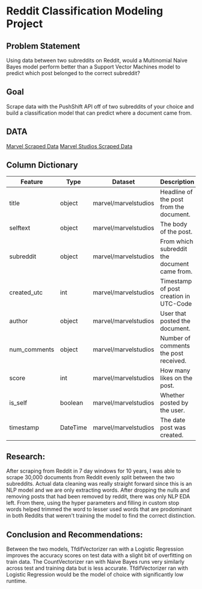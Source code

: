 # Reddit Classification Modeling Project


## Problem Statement

Using data between two subreddits on Reddit, would a Multinomial Naive Bayes model perform better than a Support Vector Machines model to predict which post belonged to the correct subreddit?

## Goal

Scrape data with the PushShift API off of two subreddits of your choice and build a classification model that can predict where a document came from.

## DATA

[Marvel Scraped Data](https://git.generalassemb.ly/sampeou/project_3/blob/master/data/marvel_reddit.csv "Marvel Scraped Data")
[Marvel Studios Scraped Data](https://git.generalassemb.ly/sampeou/project_3/blob/master/data/marvelstudios_reddit.csv "Marvel Studios Scraped Data")


## Column Dictionary

|Feature|Type|Dataset|Description|
|---|---|---|---|
|title|object|marvel/marvelstudios|Headline of the post from the document.|
|selftext|object|marvel/marvelstudios|The body of the post.|
|subreddit|object|marvel/marvelstudios|From which subreddit the document came from.|
|created_utc|int|marvel/marvelstudios|Timestamp of post creation in UTC-Code|
|author|object|marvel/marvelstudios|User that posted the document.|
|num_comments|object|marvel/marvelstudios|Number of comments the post received.|
|score|int|marvel/marvelstudios|How many likes on the post.|
|is_self|boolean|marvel/marvelstudios|Whether posted by the user.|
|timestamp|DateTime|marvel/marvelstudios|The date post was created.|


## Research:

After scraping from Reddit in 7 day windows for 10 years, I was able to scrape 30,000 documents from Reddit evenly split between the two subreddits. Actual data cleaning was really straight forward since this is an NLP model and we are only extracting words. After dropping the nulls and removing posts that had been removed by reddit, there was only NLP EDA left. From there, using the hyper parameters and filling in custom stop words helped trimmed the word to lesser used words that are prodominant in both Reddits that weren't training the model to find the correct distinction.


## Conclusion and Recommendations:

Between the two models, TfdifVectorizer ran with a Logistic Regression improves the accuracy scores on test data with a slight bit of overfitting on train data. The CountVectorizer ran with Naive Bayes runs very similarly across test and training data but is less accurate. TfdifVectorizer ran with Logistic Regression would be the model of choice with significantly low runtime.